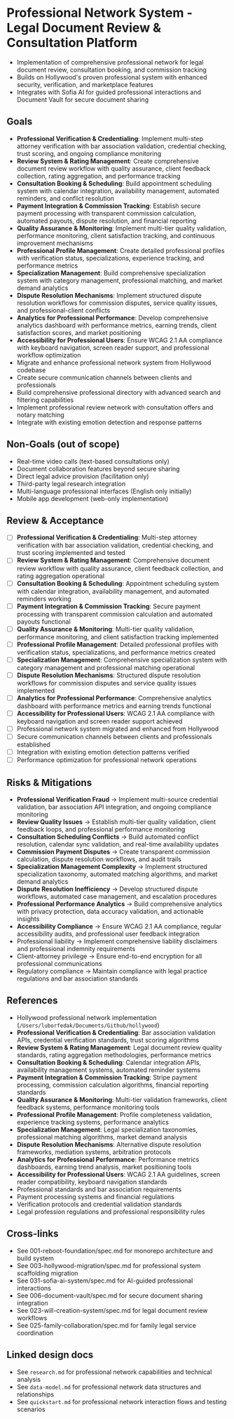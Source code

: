 # Professional Network System - Legal Document Review & Consultation Platform

- Implementation of comprehensive professional network for legal document review, consultation booking, and commission tracking
- Builds on Hollywood's proven professional system with enhanced security, verification, and marketplace features
- Integrates with Sofia AI for guided professional interactions and Document Vault for secure document sharing

## Goals

- **Professional Verification & Credentialing**: Implement multi-step attorney verification with bar association validation, credential checking, trust scoring, and ongoing compliance monitoring
- **Review System & Rating Management**: Create comprehensive document review workflow with quality assurance, client feedback collection, rating aggregation, and performance tracking
- **Consultation Booking & Scheduling**: Build appointment scheduling system with calendar integration, availability management, automated reminders, and conflict resolution
- **Payment Integration & Commission Tracking**: Establish secure payment processing with transparent commission calculation, automated payouts, dispute resolution, and financial reporting
- **Quality Assurance & Monitoring**: Implement multi-tier quality validation, performance monitoring, client satisfaction tracking, and continuous improvement mechanisms
- **Professional Profile Management**: Create detailed professional profiles with verification status, specializations, experience tracking, and performance metrics
- **Specialization Management**: Build comprehensive specialization system with category management, professional matching, and market demand analytics
- **Dispute Resolution Mechanisms**: Implement structured dispute resolution workflows for commission disputes, service quality issues, and professional-client conflicts
- **Analytics for Professional Performance**: Develop comprehensive analytics dashboard with performance metrics, earning trends, client satisfaction scores, and market positioning
- **Accessibility for Professional Users**: Ensure WCAG 2.1 AA compliance with keyboard navigation, screen reader support, and professional workflow optimization
- Migrate and enhance professional network system from Hollywood codebase
- Create secure communication channels between clients and professionals
- Build comprehensive professional directory with advanced search and filtering capabilities
- Implement professional review network with consultation offers and notary matching
- Integrate with existing emotion detection and response patterns

## Non-Goals (out of scope)

- Real-time video calls (text-based consultations only)
- Document collaboration features beyond secure sharing
- Direct legal advice provision (facilitation only)
- Third-party legal research integration
- Multi-language professional interfaces (English only initially)
- Mobile app development (web-only implementation)

## Review & Acceptance

- [ ] **Professional Verification & Credentialing**: Multi-step attorney verification with bar association validation, credential checking, and trust scoring implemented and tested
- [ ] **Review System & Rating Management**: Comprehensive document review workflow with quality assurance, client feedback collection, and rating aggregation operational
- [ ] **Consultation Booking & Scheduling**: Appointment scheduling system with calendar integration, availability management, and automated reminders working
- [ ] **Payment Integration & Commission Tracking**: Secure payment processing with transparent commission calculation and automated payouts functional
- [ ] **Quality Assurance & Monitoring**: Multi-tier quality validation, performance monitoring, and client satisfaction tracking implemented
- [ ] **Professional Profile Management**: Detailed professional profiles with verification status, specializations, and performance metrics created
- [ ] **Specialization Management**: Comprehensive specialization system with category management and professional matching operational
- [ ] **Dispute Resolution Mechanisms**: Structured dispute resolution workflows for commission disputes and service quality issues implemented
- [ ] **Analytics for Professional Performance**: Comprehensive analytics dashboard with performance metrics and earning trends functional
- [ ] **Accessibility for Professional Users**: WCAG 2.1 AA compliance with keyboard navigation and screen reader support achieved
- [ ] Professional network system migrated and enhanced from Hollywood
- [ ] Secure communication channels between clients and professionals established
- [ ] Integration with existing emotion detection patterns verified
- [ ] Performance optimization for professional network operations

## Risks & Mitigations

- **Professional Verification Fraud** → Implement multi-source credential validation, bar association API integration, and ongoing compliance monitoring
- **Review Quality Issues** → Establish multi-tier quality validation, client feedback loops, and professional performance monitoring
- **Consultation Scheduling Conflicts** → Build automated conflict resolution, calendar sync validation, and real-time availability updates
- **Commission Payment Disputes** → Create transparent commission calculation, dispute resolution workflows, and audit trails
- **Specialization Management Complexity** → Implement structured specialization taxonomy, automated matching algorithms, and market demand analytics
- **Dispute Resolution Inefficiency** → Develop structured dispute workflows, automated case management, and escalation procedures
- **Professional Performance Analytics** → Build comprehensive analytics with privacy protection, data accuracy validation, and actionable insights
- **Accessibility Compliance** → Ensure WCAG 2.1 AA compliance, regular accessibility audits, and professional user feedback integration
- Professional liability → Implement comprehensive liability disclaimers and professional indemnity requirements
- Client-attorney privilege → Ensure end-to-end encryption for all professional communications
- Regulatory compliance → Maintain compliance with legal practice regulations and bar association standards

## References

- Hollywood professional network implementation (`/Users/luborfedak/Documents/Github/hollywood`)
- **Professional Verification & Credentialing**: Bar association validation APIs, credential verification standards, trust scoring algorithms
- **Review System & Rating Management**: Legal document review quality standards, rating aggregation methodologies, performance metrics
- **Consultation Booking & Scheduling**: Calendar integration APIs, availability management systems, automated reminder systems
- **Payment Integration & Commission Tracking**: Stripe payment processing, commission calculation algorithms, financial reporting standards
- **Quality Assurance & Monitoring**: Multi-tier validation frameworks, client feedback systems, performance monitoring tools
- **Professional Profile Management**: Profile completeness validation, experience tracking systems, performance analytics
- **Specialization Management**: Legal specialization taxonomies, professional matching algorithms, market demand analysis
- **Dispute Resolution Mechanisms**: Alternative dispute resolution frameworks, mediation systems, arbitration protocols
- **Analytics for Professional Performance**: Performance metrics dashboards, earning trend analysis, market positioning tools
- **Accessibility for Professional Users**: WCAG 2.1 AA guidelines, screen reader compatibility, keyboard navigation standards
- Professional standards and bar association requirements
- Payment processing systems and financial regulations
- Verification protocols and credential validation standards
- Legal profession regulations and professional responsibility rules

## Cross-links

- See 001-reboot-foundation/spec.md for monorepo architecture and build system
- See 003-hollywood-migration/spec.md for professional system scaffolding migration
- See 031-sofia-ai-system/spec.md for AI-guided professional interactions
- See 006-document-vault/spec.md for secure document sharing integration
- See 023-will-creation-system/spec.md for legal document review workflows
- See 025-family-collaboration/spec.md for family legal service coordination

## Linked design docs

- See `research.md` for professional network capabilities and technical analysis
- See `data-model.md` for professional network data structures and relationships
- See `quickstart.md` for professional network interaction flows and testing scenarios

